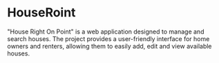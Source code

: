 # HouseRoint
"House Right On Point" is a web application designed to manage and search houses. The project provides a user-friendly interface for home owners and renters, allowing them to easily add, edit and view available houses.

